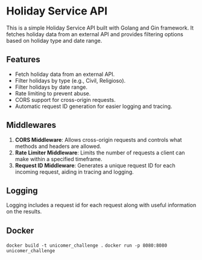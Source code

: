 # Holiday Service API

This is a simple Holiday Service API built with Golang and Gin framework. It fetches holiday data from an external API and provides filtering options based on holiday type and date range.

## Features
- Fetch holiday data from an external API.
- Filter holidays by type (e.g., Civil, Religioso).
- Filter holidays by date range.
- Rate limiting to prevent abuse.
- CORS support for cross-origin requests.
- Automatic request ID generation for easier logging and tracing.

## Middlewares
1. **CORS Middleware**: Allows cross-origin requests and controls what methods and headers are allowed.
2. **Rate Limiter Middleware**: Limits the number of requests a client can make within a specified timeframe.
3. **Request ID Middleware**: Generates a unique request ID for each incoming request, aiding in tracing and logging.

## Logging
Logging includes a request id for each request along with useful information on the results.

## Docker
`docker build -t unicomer_challenge .`
`docker run -p 8080:8080 unicomer_challenge`
